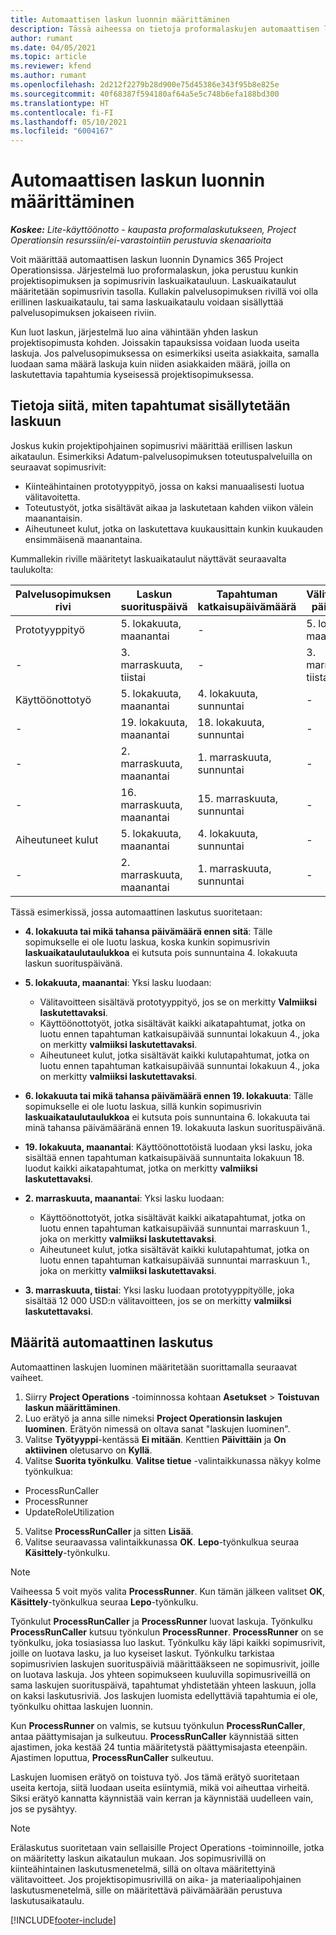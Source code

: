 ```yaml
---
title: Automaattisen laskun luonnin määrittäminen
description: Tässä aiheessa on tietoja proformalaskujen automaattisen luomisen määrittämisestä.
author: rumant
ms.date: 04/05/2021
ms.topic: article
ms.reviewer: kfend
ms.author: rumant
ms.openlocfilehash: 2d212f2279b28d900e75d45386e343f95b8e825e
ms.sourcegitcommit: 40f68387f594180af64a5e5c748b6efa188bd300
ms.translationtype: HT
ms.contentlocale: fi-FI
ms.lasthandoff: 05/10/2021
ms.locfileid: "6004167"
---
```

# <a name="set-up-automatic-invoice-creation"></a>Automaattisen laskun luonnin määrittäminen 
 
_**Koskee:** Lite-käyttöönotto - kaupasta proformalaskutukseen, Project Operationsin resurssiin/ei-varastointiin perustuvia skenaarioita_

Voit määrittää automaattisen laskun luonnin Dynamics 365 Project Operationsissa. Järjestelmä luo proformalaskun, joka perustuu kunkin projektisopimuksen ja sopimusrivin laskuaikatauluun. Laskuaikataulut määritetään sopimusrivin tasolla. Kullakin palvelusopimuksen rivillä voi olla erillinen laskuaikataulu, tai sama laskuaikataulu voidaan sisällyttää palvelusopimuksen jokaiseen riviin.

Kun luot laskun, järjestelmä luo aina vähintään yhden laskun projektisopimusta kohden. Joissakin tapauksissa voidaan luoda useita laskuja. Jos palvelusopimuksessa on esimerkiksi useita asiakkaita, samalla luodaan sama määrä laskuja kuin niiden asiakkaiden määrä, joilla on laskutettavia tapahtumia kyseisessä projektisopimuksessa.

## <a name="understand-how-transactions-are-included-on-an-invoice"></a>Tietoja siitä, miten tapahtumat sisällytetään laskuun 

Joskus kukin projektipohjainen sopimusrivi määrittää erillisen laskun aikataulun. Esimerkiksi Adatum-palvelusopimuksen toteutuspalveluilla on seuraavat sopimusrivit:

- Kiinteähintainen prototyyppityö, jossa on kaksi manuaalisesti luotua välitavoitetta.
- Toteutustyöt, jotka sisältävät aikaa ja laskutetaan kahden viikon välein maanantaisin.
- Aiheutuneet kulut, jotka on laskutettava kuukausittain kunkin kuukauden ensimmäisenä maanantaina.

Kummallekin riville määritetyt laskuaikataulut näyttävät seuraavalta taulukolta:

| Palvelusopimuksen rivi | Laskun suorituspäivä | Tapahtuman katkaisupäivämäärä | Välitavoitteen päivämäärä | Välitavoitteen summa |
| --- | --- | --- | --- | --- |
| Prototyyppityö | 5. lokakuuta, maanantai | - | 5. lokakuuta, maanantai | 5000 USD |
| - | 3. marraskuuta, tiistai | - | 3. marraskuuta, tiistai | 12,000 USD |
| Käyttöönottotyö | 5. lokakuuta, maanantai | 4. lokakuuta, sunnuntai | - | - |
| - | 19. lokakuuta, maanantai | 18. lokakuuta, sunnuntai | - | - |
| - | 2. marraskuuta, maanantai | 1. marraskuuta, sunnuntai | - | - |
| - | 16. marraskuuta, maanantai | 15. marraskuuta, sunnuntai | - | - |
| Aiheutuneet kulut | 5. lokakuuta, maanantai | 4. lokakuuta, sunnuntai | - | - |
| - | 2. marraskuuta, maanantai | 1. marraskuuta, sunnuntai | - | - |

Tässä esimerkissä, jossa automaattinen laskutus suoritetaan:

- **4. lokakuuta tai mikä tahansa päivämäärä ennen sitä**: Tälle sopimukselle ei ole luotu laskua, koska kunkin sopimusrivin **laskuaikataulutaulukkoa** ei kutsuta pois sunnuntaina 4. lokakuuta laskun suorituspäivänä.
- **5. lokakuuta, maanantai**: Yksi lasku luodaan:

    - Välitavoitteen sisältävä prototyyppityö, jos se on merkitty **Valmiiksi laskutettavaksi**.
    - Käyttöönottotyöt, jotka sisältävät kaikki aikatapahtumat, jotka on luotu ennen tapahtuman katkaisupäivää sunnuntai lokakuun 4., joka on merkitty **valmiiksi laskutettavaksi**.
    - Aiheutuneet kulut, jotka sisältävät kaikki kulutapahtumat, jotka on luotu ennen tapahtuman katkaisupäivää sunnuntai lokakuun 4., joka on merkitty **valmiiksi laskutettavaksi**.
  
- **6. lokakuuta tai mikä tahansa päivämäärä ennen 19. lokakuuta**: Tälle sopimukselle ei ole luotu laskua, sillä kunkin sopimusrivin **laskuaikataulutaulukkoa** ei kutsuta pois sunnuntaina 6. lokakuuta tai minä tahansa päivämääränä ennen 19. lokakuuta laskun suorituspäivänä.
- **19. lokakuuta, maanantai**: Käyttöönottotöistä luodaan yksi lasku, joka sisältää ennen tapahtuman katkaisupäivää sunnuntaita lokakuun 18. luodut kaikki aikatapahtumat, jotka on merkitty **valmiiksi laskutettavaksi**.
- **2. marraskuuta, maanantai**: Yksi lasku luodaan:

    - Käyttöönottotyöt, jotka sisältävät kaikki aikatapahtumat, jotka on luotu ennen tapahtuman katkaisupäivää sunnuntai marraskuun 1., joka on merkitty **valmiiksi laskutettavaksi**.
    - Aiheutuneet kulut, jotka sisältävät kaikki kulutapahtumat, jotka on luotu ennen tapahtuman katkaisupäivää sunnuntai marraskuun 1., joka on merkitty **valmiiksi laskutettavaksi**.

- **3. marraskuuta, tiistai**: Yksi lasku luodaan prototyyppityölle, joka sisältää 12 000 USD:n välitavoitteen, jos se on merkitty **valmiiksi laskutettavaksi**.

## <a name="configure-automatic-invoicing"></a>Määritä automaattinen laskutus

Automaattinen laskujen luominen määritetään suorittamalla seuraavat vaiheet.

1. Siirry **Project Operations** -toiminnossa kohtaan **Asetukset** > **Toistuvan laskun määrittäminen**.
2. Luo erätyö ja anna sille nimeksi **Project Operationsin laskujen luominen**. Erätyön nimessä on oltava sanat "laskujen luominen".
3. Valitse **Työtyyppi**-kentässä **Ei mitään**. Kenttien **Päivittäin** ja **On aktiivinen** oletusarvo on **Kyllä**.
4. Valitse **Suorita työnkulku**. **Valitse tietue** -valintaikkunassa näkyy kolme työnkulkua:

- ProcessRunCaller
- ProcessRunner
- UpdateRoleUtilization

5. Valitse **ProcessRunCaller** ja sitten **Lisää**.
6. Valitse seuraavassa valintaikkunassa **OK**. **Lepo**-työnkulkua seuraa **Käsittely**-työnkulku. 

> [!NOTE]
> Vaiheessa 5 voit myös valita **ProcessRunner**. Kun tämän jälkeen valitset **OK**, **Käsittely**-työnkulkua seuraa **Lepo**-työnkulku.

Työnkulut **ProcessRunCaller** ja **ProcessRunner** luovat laskuja. Työnkulku **ProcessRunCaller** kutsuu työnkulun **ProcessRunner**. **ProcessRunner** on se työnkulku, joka tosiasiassa luo laskut. Työnkulku käy läpi kaikki sopimusrivit, joille on luotava lasku, ja luo kyseiset laskut. Työnkulku tarkistaa sopimusrivien laskujen suorituspäiviä määrittääkseen ne sopimusrivit, joille on luotava laskuja. Jos yhteen sopimukseen kuuluvilla sopimusriveillä on sama laskujen suorituspäivä, tapahtumat yhdistetään yhteen laskuun, jolla on kaksi laskutusriviä. Jos laskujen luomista edellyttäviä tapahtumia ei ole, työnkulku ohittaa laskujen luonnin.

Kun **ProcessRunner** on valmis, se kutsuu työnkulun **ProcessRunCaller**, antaa päättymisajan ja sulkeutuu. **ProcessRunCaller** käynnistää sitten ajastimen, joka kestää 24 tuntia määritetystä päättymisajasta eteenpäin. Ajastimen loputtua, **ProcessRunCaller** sulkeutuu.

Laskujen luomisen erätyö on toistuva työ. Jos tämä erätyö suoritetaan useita kertoja, siitä luodaan useita esiintymiä, mikä voi aiheuttaa virheitä. Siksi erätyö kannatta käynnistää vain kerran ja käynnistää uudelleen vain, jos se pysähtyy.

> [!NOTE]
> Erälaskutus suoritetaan vain sellaisille Project Operations -toiminnoille, jotka on määritetty laskun aikataulun mukaan. Jos sopimusrivillä on kiinteähintainen laskutusmenetelmä, sillä on oltava määritettyinä välitavoitteet. Jos projektisopimusrivillä on aika- ja materiaalipohjainen laskutusmenetelmä, sille on määritettävä päivämäärään perustuva laskutusaikataulu.


[!INCLUDE[footer-include](../../includes/footer-banner.md)]
